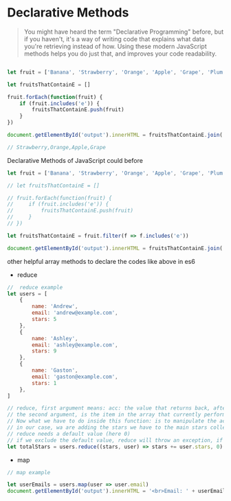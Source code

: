 # Declarative Methods

> You might have heard the term "Declarative Programming" before, but if you haven't, it's a way of writing code that explains what data you're retrieving instead of how. Using these modern JavaScript methods helps you do just that, and improves your code readability.

```JavaScript

let fruit = ['Banana', 'Strawberry', 'Orange', 'Apple', 'Grape', 'Plum']

let fruitsThatContainE = []

fruit.forEach(function(fruit) {
    if (fruit.includes('e')) {
        fruitsThatContainE.push(fruit)
    }
})

document.getElementById('output').innerHTML = fruitsThatContainE.join(',')

// Strawberry,Orange,Apple,Grape
```

Declarative Methods of JavaScript could before

```JavaScript
let fruit = ['Banana', 'Strawberry', 'Orange', 'Apple', 'Grape', 'Plum']

// let fruitsThatContainE = []

// fruit.forEach(function(fruit) {
//     if (fruit.includes('e')) {
//         fruitsThatContainE.push(fruit)
//     }
// })

let fruitsThatContainE = fruit.filter(f => f.includes('e'))

document.getElementById('output').innerHTML = fruitsThatContainE.join(',')
```

other helpful array methods to declare the codes like above in es6

- reduce

```JavaScript
//  reduce example
let users = [
    {
        name: 'Andrew',
        email: 'andrew@example.com',
        stars: 5
    },
    {
        name: 'Ashley',
        email: 'ashley@example.com',
        stars: 9
    },
    {
        name: 'Gaston',
        email: 'gaston@example.com',
        stars: 1
    },
]

// reduce, first argument means: acc: the value that returns back, after this function finishes up (here stars)
// the second argument, is the item in the array that currently performing an action on
// Now what we have to do inside this function: is to manipulate the acc in order to get back that value that we want
// in our case, wa are adding the stars we have to the main stars collection
// reduce needs a default value (here 0)
// if we exclude the default value, reduce will throw an exception, if nothing available. but if 0 here, then it returns 0
let totalStars = users.reduce((stars, user) => stars += user.stars, 0)
```

- map

```JavaScript
// map example

let userEmails = users.map(user => user.email)
document.getElementById('output').innerHTML = '<br>Email: ' + userEmails
```
